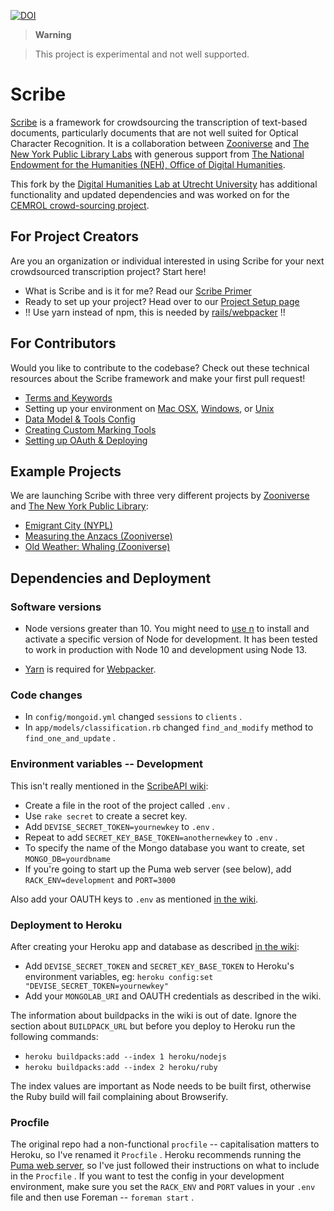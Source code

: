 [![DOI](https://zenodo.org/badge/131759256.svg)](https://zenodo.org/badge/latestdoi/131759256)

> **Warning**

> This project is experimental and not well supported.

# Scribe

[Scribe](http://scribeproject.github.io/) is a framework for crowdsourcing the transcription of text-based documents, particularly documents that are not well suited for Optical Character Recognition. It is a collaboration between [Zooniverse](https://www.zooniverse.org/) and [The New York Public Library Labs](http://labs.nypl.org/) with generous support from [The National Endowment for the Humanities (NEH), Office of Digital Humanities](http://www.neh.gov/divisions/odh).

This fork by the [Digital Humanities Lab at Utrecht University](https://dig.hum.uu.nl/) has additional functionality and updated dependencies and was worked on for the [CEMROL crowd-sourcing project](https://skillnet.nl/cemrol/).

## For Project Creators

Are you an organization or individual interested in using Scribe for your next crowdsourced transcription project? Start here!

* What is Scribe and is it for me? Read our [Scribe Primer](https://github.com/zooniverse/scribeAPI/wiki/Getting-started)
* Ready to set up your project? Head over to our [Project Setup page](https://github.com/zooniverse/scribeAPI/wiki/Setting-up-your-project)
* !! Use yarn instead of npm, this is needed by [rails/webpacker](https://github.com/rails/webpacker) !!

## For Contributors

Would you like to contribute to the codebase? Check out these technical resources about the Scribe framework and make your first pull request!

* [Terms and Keywords](https://github.com/zooniverse/scribeAPI/wiki/Terms-and-Keywords)
* Setting up your environment on [Mac OSX](https://github.com/zooniverse/scribeAPI/wiki/Setup-Mac-OSX), [Windows](https://github.com/zooniverse/scribeAPI/wiki/Setup-in-Windows-Vagrant), or [Unix](https://github.com/zooniverse/scribeAPI/wiki/Setup-Unix)
* [Data Model & Tools Config](https://github.com/zooniverse/scribeAPI/wiki/Data-Model-%26-Tools-Config)
* [Creating Custom Marking Tools](https://github.com/zooniverse/scribeAPI/wiki/Creating-Custom-Marking-Tools)
* [Setting up OAuth & Deploying](https://github.com/zooniverse/scribeAPI/wiki/Setting-up-OAuth-%26-Deploying)

## Example Projects

We are launching Scribe with three very different projects by [Zooniverse](https://www.zooniverse.org/) and [The New York Public Library](http://www.nypl.org/):

* [Emigrant City (NYPL)](http://emigrantcity.nypl.org)
* [Measuring the Anzacs (Zooniverse)](http://measuringtheanzacs.org)
* [Old Weather: Whaling (Zooniverse)](http://whaling.oldweather.org)

## Dependencies and Deployment

### Software versions

* Node versions greater than 10. You might need to [use n](https://github.com/tj/n) to install and activate a specific version of Node for development. It has been tested to work in production with Node 10 and development using Node 13.

* [Yarn](https://yarnpkg.com/) is required for [Webpacker](https://github.com/rails/webpacker).

### Code changes

* In `config/mongoid.yml` changed `sessions` to `clients` .
* In `app/models/classification.rb` changed `find_and_modify` method to `find_one_and_update` .

### Environment variables -- Development

This isn't really mentioned in the [ScribeAPI wiki](https://github.com/zooniverse/scribeAPI/wiki):

* Create a file in the root of the project called `.env` .
* Use `rake secret` to create a secret key.
* Add `DEVISE_SECRET_TOKEN=yournewkey` to `.env` .
* Repeat to add `SECRET_KEY_BASE_TOKEN=anothernewkey` to `.env` .
* To specify the name of the Mongo database you want to create, set `MONGO_DB=yourdbname` 
* If you're going to start up the Puma web server (see below), add `RACK_ENV=development` and `PORT=3000` 

Also add your OAUTH keys to `.env` as mentioned [in the wiki](https://github.com/zooniverse/scribeAPI/wiki/Setting-up-OAuth-%26-Deploying).

### Deployment to Heroku

After creating your Heroku app and database as described [in the wiki](https://github.com/zooniverse/scribeAPI/wiki/Setting-up-OAuth-%26-Deploying):

* Add `DEVISE_SECRET_TOKEN` and `SECRET_KEY_BASE_TOKEN` to Heroku's environment variables, eg: `heroku config:set "DEVISE_SECRET_TOKEN=yournewkey"` 
* Add your `MONGOLAB_URI` and OAUTH credentials as described in the wiki.

The information about buildpacks in the wiki is out of date. Ignore the section about `BUILDPACK_URL` but before you deploy to Heroku run the following commands:

* `heroku buildpacks:add --index 1 heroku/nodejs` 
* `heroku buildpacks:add --index 2 heroku/ruby` 

The index values are important as Node needs to be built first, otherwise the Ruby build will fail complaining about Browserify.

### Procfile

The original repo had a non-functional `procfile` -- capitalisation matters to Heroku, so I've renamed it `Procfile` . Heroku recommends running the [Puma web server](https://devcenter.heroku.com/articles/getting-started-with-rails4#webserver), so I've just followed their instructions on what to include in the `Procfile` . If you want to test the config in your development environment, make sure you set the `RACK_ENV` and `PORT` values in your `.env` file and then use Foreman -- `foreman start` .

